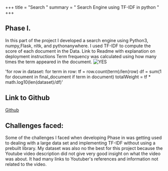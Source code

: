 
+++ title = "Search " 
summary = " Search Engine using TF-IDF in python " 
+++
## Phase I.
In this part of the project I developed a search engine using Python3, numpy,Flask, nltk, and pythonanywhere. 
I used TF-IDF to compute the score of each document in the Data. 
Link to Readme with explanation on deployment instructions 
Term frequency was calculated using how many times the term appeared in the document. 
 ![YES](/post/TFiDF.png)

 'for row in dataset:
    for term in row:
        tf = row.count(term)/len(row)
        df = sum(1 for document in final_document if term in document)
        totalWeight = tf * math.log10(len(dataset)/df)'
## Link to Github 
[Github](https://github.com/sergiog23/YoutubeSearchClassify/blob/master/README.md)

## Challenges faced:
 Some of the challenges I faced when developing Phase in was getting used to dealing with a large data set and implementing TF-IDF without using a prebuilt library. My dataset was also no the best for this project because the Youtube video description did not give very good insight on what the video was about. It had many links to Youtuber's references and information not related to the video. 


